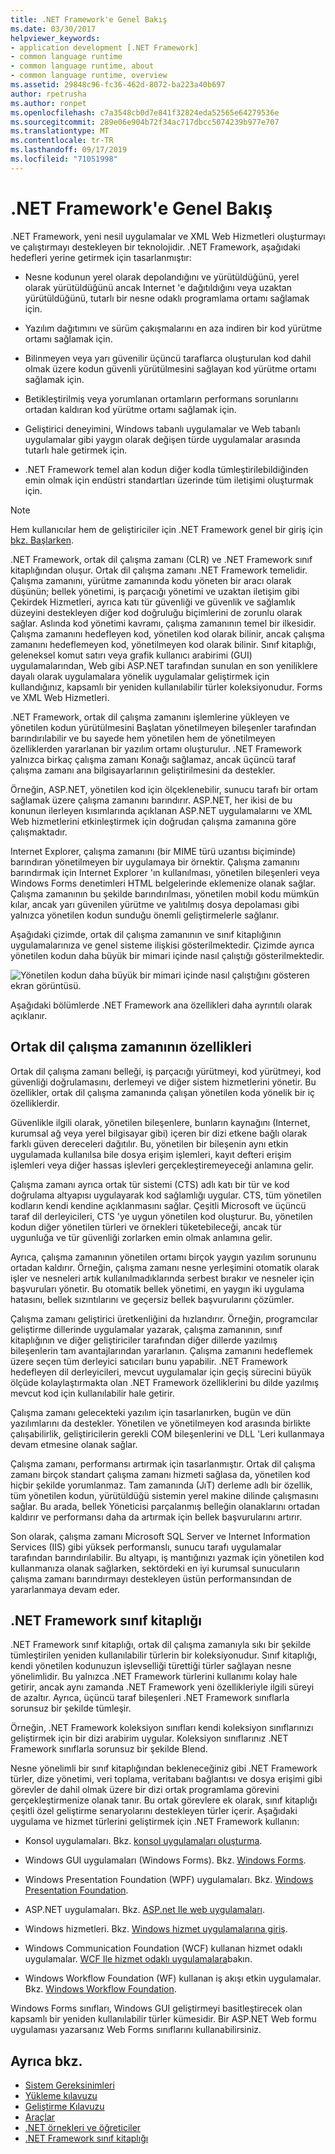```yaml
---
title: .NET Framework'e Genel Bakış
ms.date: 03/30/2017
helpviewer_keywords:
- application development [.NET Framework]
- common language runtime
- common language runtime, about
- common language runtime, overview
ms.assetid: 29848c96-fc36-462d-8072-ba223a40b697
author: rpetrusha
ms.author: ronpet
ms.openlocfilehash: c7a3548cb0d7e841f32824eda52565e64279536e
ms.sourcegitcommit: 289e06e904b72f34ac717dbcc5074239b977e707
ms.translationtype: MT
ms.contentlocale: tr-TR
ms.lasthandoff: 09/17/2019
ms.locfileid: "71051998"
---
```

# <a name="overview-of-the-net-framework"></a>.NET Framework'e Genel Bakış

.NET Framework, yeni nesil uygulamalar ve XML Web Hizmetleri oluşturmayı ve çalıştırmayı destekleyen bir teknolojidir. .NET Framework, aşağıdaki hedefleri yerine getirmek için tasarlanmıştır:

- Nesne kodunun yerel olarak depolandığını ve yürütüldüğünü, yerel olarak yürütüldüğünü ancak Internet 'e dağıtıldığını veya uzaktan yürütüldüğünü, tutarlı bir nesne odaklı programlama ortamı sağlamak için.

- Yazılım dağıtımını ve sürüm çakışmalarını en aza indiren bir kod yürütme ortamı sağlamak için.

- Bilinmeyen veya yarı güvenilir üçüncü taraflarca oluşturulan kod dahil olmak üzere kodun güvenli yürütülmesini sağlayan kod yürütme ortamı sağlamak için.

- Betikleştirilmiş veya yorumlanan ortamların performans sorunlarını ortadan kaldıran kod yürütme ortamı sağlamak için.

- Geliştirici deneyimini, Windows tabanlı uygulamalar ve Web tabanlı uygulamalar gibi yaygın olarak değişen türde uygulamalar arasında tutarlı hale getirmek için.

- .NET Framework temel alan kodun diğer kodla tümleştirilebildiğinden emin olmak için endüstri standartları üzerinde tüm iletişimi oluşturmak için.

> [!NOTE]
> Hem kullanıcılar hem de geliştiriciler için .NET Framework genel bir giriş için [bkz. Başlarken](index.md).

.NET Framework, ortak dil çalışma zamanı (CLR) ve .NET Framework sınıf kitaplığından oluşur. Ortak dil çalışma zamanı .NET Framework temelidir. Çalışma zamanını, yürütme zamanında kodu yöneten bir aracı olarak düşünün; bellek yönetimi, iş parçacığı yönetimi ve uzaktan iletişim gibi Çekirdek Hizmetleri, ayrıca katı tür güvenliği ve güvenlik ve sağlamlık düzeyini destekleyen diğer kod doğruluğu biçimlerini de zorunlu olarak sağlar. Aslında kod yönetimi kavramı, çalışma zamanının temel bir ilkesidir. Çalışma zamanını hedefleyen kod, yönetilen kod olarak bilinir, ancak çalışma zamanını hedeflemeyen kod, yönetilmeyen kod olarak bilinir. Sınıf kitaplığı, geleneksel komut satırı veya grafik kullanıcı arabirimi (GUI) uygulamalarından, Web gibi ASP.NET tarafından sunulan en son yeniliklere dayalı olarak uygulamalara yönelik uygulamalar geliştirmek için kullandığınız, kapsamlı bir yeniden kullanılabilir türler koleksiyonudur. Forms ve XML Web Hizmetleri.

.NET Framework, ortak dil çalışma zamanını işlemlerine yükleyen ve yönetilen kodun yürütülmesini Başlatan yönetilmeyen bileşenler tarafından barındırılabilir ve bu sayede hem yönetilen hem de yönetilmeyen özelliklerden yararlanan bir yazılım ortamı oluşturulur. .NET Framework yalnızca birkaç çalışma zamanı Konağı sağlamaz, ancak üçüncü taraf çalışma zamanı ana bilgisayarlarının geliştirilmesini da destekler.

Örneğin, ASP.NET, yönetilen kod için ölçeklenebilir, sunucu tarafı bir ortam sağlamak üzere çalışma zamanını barındırır. ASP.NET, her ikisi de bu konunun ilerleyen kısımlarında açıklanan ASP.NET uygulamalarını ve XML Web hizmetlerini etkinleştirmek için doğrudan çalışma zamanına göre çalışmaktadır.

Internet Explorer, çalışma zamanını (bir MIME türü uzantısı biçiminde) barındıran yönetilmeyen bir uygulamaya bir örnektir. Çalışma zamanını barındırmak için Internet Explorer 'ın kullanılması, yönetilen bileşenleri veya Windows Forms denetimleri HTML belgelerinde eklemenize olanak sağlar. Çalışma zamanının bu şekilde barındırılması, yönetilen mobil kodu mümkün kılar, ancak yarı güvenilen yürütme ve yalıtılmış dosya depolaması gibi yalnızca yönetilen kodun sunduğu önemli geliştirmelerle sağlanır.

Aşağıdaki çizimde, ortak dil çalışma zamanının ve sınıf kitaplığının uygulamalarınıza ve genel sisteme ilişkisi gösterilmektedir. Çizimde ayrıca yönetilen kodun daha büyük bir mimari içinde nasıl çalıştığı gösterilmektedir.

![Yönetilen kodun daha büyük bir mimari içinde nasıl çalıştığını gösteren ekran görüntüsü.](./media/overview/language-runtime-class-library-relationship.gif)

Aşağıdaki bölümlerde .NET Framework ana özellikleri daha ayrıntılı olarak açıklanır.

## <a name="features-of-the-common-language-runtime"></a>Ortak dil çalışma zamanının özellikleri

Ortak dil çalışma zamanı belleği, iş parçacığı yürütmeyi, kod yürütmeyi, kod güvenliği doğrulamasını, derlemeyi ve diğer sistem hizmetlerini yönetir. Bu özellikler, ortak dil çalışma zamanında çalışan yönetilen koda yönelik bir iç özelliklerdir.

Güvenlikle ilgili olarak, yönetilen bileşenlere, bunların kaynağını (Internet, kurumsal ağ veya yerel bilgisayar gibi) içeren bir dizi etkene bağlı olarak farklı güven dereceleri dağıtılır. Bu, yönetilen bir bileşenin aynı etkin uygulamada kullanılsa bile dosya erişim işlemleri, kayıt defteri erişim işlemleri veya diğer hassas işlevleri gerçekleştiremeyeceği anlamına gelir.

Çalışma zamanı ayrıca ortak tür sistemi (CTS) adlı katı bir tür ve kod doğrulama altyapısı uygulayarak kod sağlamlığı uygular. CTS, tüm yönetilen kodların kendi kendine açıklanmasını sağlar. Çeşitli Microsoft ve üçüncü taraf dil derleyicileri, CTS 'ye uygun yönetilen kod oluşturur. Bu, yönetilen kodun diğer yönetilen türleri ve örnekleri tüketebileceği, ancak tür uygunluğa ve tür güvenliği zorlarken emin olmak anlamına gelir.

Ayrıca, çalışma zamanının yönetilen ortamı birçok yaygın yazılım sorununu ortadan kaldırır. Örneğin, çalışma zamanı nesne yerleşimini otomatik olarak işler ve nesneleri artık kullanılmadıklarında serbest bırakır ve nesneler için başvuruları yönetir. Bu otomatik bellek yönetimi, en yaygın iki uygulama hatasını, bellek sızıntılarını ve geçersiz bellek başvurularını çözümler.

Çalışma zamanı geliştirici üretkenliğini da hızlandırır. Örneğin, programcılar geliştirme dillerinde uygulamalar yazarak, çalışma zamanının, sınıf kitaplığının ve diğer geliştiriciler tarafından diğer dillerde yazılmış bileşenlerin tam avantajlarından yararlanın. Çalışma zamanını hedeflemek üzere seçen tüm derleyici satıcıları bunu yapabilir. .NET Framework hedefleyen dil derleyicileri, mevcut uygulamalar için geçiş sürecini büyük ölçüde kolaylaştırmakta olan .NET Framework özelliklerini bu dilde yazılmış mevcut kod için kullanılabilir hale getirir.

Çalışma zamanı gelecekteki yazılım için tasarlanırken, bugün ve dün yazılımlarını da destekler. Yönetilen ve yönetilmeyen kod arasında birlikte çalışabilirlik, geliştiricilerin gerekli COM bileşenlerini ve DLL 'Leri kullanmaya devam etmesine olanak sağlar.

Çalışma zamanı, performansı artırmak için tasarlanmıştır. Ortak dil çalışma zamanı birçok standart çalışma zamanı hizmeti sağlasa da, yönetilen kod hiçbir şekilde yorumlanmaz. Tam zamanında (JıT) derleme adlı bir özellik, tüm yönetilen kodun, yürütüldüğü sistemin yerel makine dilinde çalışmasını sağlar. Bu arada, bellek Yöneticisi parçalanmış belleğin olanaklarını ortadan kaldırır ve performansı daha da artırmak için bellek başvurularını artırır.

Son olarak, çalışma zamanı Microsoft SQL Server ve Internet Information Services (IIS) gibi yüksek performanslı, sunucu tarafı uygulamalar tarafından barındırılabilir. Bu altyapı, iş mantığınızı yazmak için yönetilen kod kullanmanıza olanak sağlarken, sektördeki en iyi kurumsal sunucuların çalışma zamanı barındırmayı destekleyen üstün performansından de yararlanmaya devam eder.

## <a name="net-framework-class-library"></a>.NET Framework sınıf kitaplığı

.NET Framework sınıf kitaplığı, ortak dil çalışma zamanıyla sıkı bir şekilde tümleştirilen yeniden kullanılabilir türlerin bir koleksiyonudur. Sınıf kitaplığı, kendi yönetilen kodunuzun işlevselliği türettiği türler sağlayan nesne yönelimlidir. Bu yalnızca .NET Framework türlerini kullanımı kolay hale getirir, ancak aynı zamanda .NET Framework yeni özellikleriyle ilgili süreyi de azaltır. Ayrıca, üçüncü taraf bileşenleri .NET Framework sınıflarla sorunsuz bir şekilde tümleşir.

Örneğin, .NET Framework koleksiyon sınıfları kendi koleksiyon sınıflarınızı geliştirmek için bir dizi arabirim uygular. Koleksiyon sınıflarınız .NET Framework sınıflarla sorunsuz bir şekilde Blend.

Nesne yönelimli bir sınıf kitaplığından bekleneceğiniz gibi .NET Framework türler, dize yönetimi, veri toplama, veritabanı bağlantısı ve dosya erişimi gibi görevler de dahil olmak üzere bir dizi ortak programlama görevini gerçekleştirmenize olanak tanır. Bu ortak görevlere ek olarak, sınıf kitaplığı çeşitli özel geliştirme senaryolarını destekleyen türler içerir. Aşağıdaki uygulama ve hizmet türlerini geliştirmek için .NET Framework kullanın:

- Konsol uygulamaları. Bkz. [konsol uygulamaları oluşturma](../../standard/building-console-apps.md).

- Windows GUI uygulamaları (Windows Forms). Bkz. [Windows Forms](../winforms/index.md).

- Windows Presentation Foundation (WPF) uygulamaları. Bkz. [Windows Presentation Foundation](../wpf/index.md).

- ASP.NET uygulamaları. Bkz. [ASP.net Ile web uygulamaları](../develop-web-apps-with-aspnet.md).

- Windows hizmetleri. Bkz. [Windows hizmet uygulamalarına giriş](../windows-services/introduction-to-windows-service-applications.md).

- Windows Communication Foundation (WCF) kullanan hizmet odaklı uygulamalar. [WCF Ile hizmet odaklı uygulamalara](../wcf/index.md)bakın.

- Windows Workflow Foundation (WF) kullanan iş akışı etkin uygulamalar. Bkz. [Windows Workflow Foundation](../windows-workflow-foundation/index.md).

Windows Forms sınıfları, Windows GUI geliştirmeyi basitleştirecek olan kapsamlı bir yeniden kullanılabilir türler kümesidir. Bir ASP.NET Web formu uygulaması yazarsanız Web Forms sınıflarını kullanabilirsiniz.

## <a name="see-also"></a>Ayrıca bkz.

- [Sistem Gereksinimleri](system-requirements.md)
- [Yükleme kılavuzu](../install/index.md)
- [Geliştirme Kılavuzu](../development-guide.md)
- [Araçlar](../tools/index.md)
- [.NET örnekleri ve öğreticiler](../../samples-and-tutorials/index.md)
- [.NET Framework sınıf kitaplığı](https://go.microsoft.com/fwlink/?LinkID=227195)
